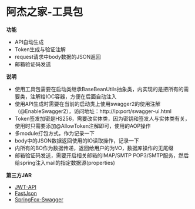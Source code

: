 # 阿杰之家-工具包

**功能**
- API自动生成
- Token生成与验证注解
- request请求中body数据的JSON返回
- 邮箱验证码发送

**说明**
- 使用工具包需要在启动类继承BaseBeanUtils抽象类，内实现的是把所有的需要类，注解给IOC容器，方便在后面自动注入
- 使用API生成时需要在当前的启动类上使用swagger2的使用注解（@EnableSwagger2），访问地址：http://ip:port/swagger-ui.html
- Token签发加密是HS256，需要改实体类，因为密钥和签发人与实体类有关，使用时只需要添加@AllowToken注解即可，使用的AOP操作
- 多module打包方式，作为记录一下
- body中的JSON数据返回使用的IO读取操作，记录一下
- 内所有的BO作为数据传递，返回给用户的为VO，数据库操作的无尾缀
- 邮箱验证码发送，需要开启相关邮箱的IMAP/SMTP POP3/SMTP服务，然后给spring注入mail的指定数据源(properties)


**第三方JAR**
- [JWT-API](https://javadoc.io/doc/com.auth0/java-jwt/latest/index.html)
- [FastJson](https://github.com/alibaba/fastjson)
- [SpringFox-Swagger](http://springfox.github.io/springfox/docs/current/#swagger-1-2-vs-swagger-2-0)